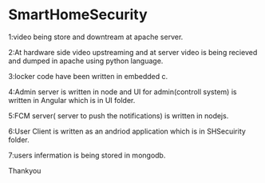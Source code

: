# SmartHomeSecurity

1:video being store and downtream at apache server.



2:At hardware side video upstreaming and at server video is being recieved and dumped in apache using python language.



3:locker code have been written in embedded c.



4:Admin server is written in node and UI for admin(controll system) is written in Angular  which is in UI folder.

5:FCM server( server to push the notifications) is written in nodejs.


6:User Client is written as an andriod application which is in SHSecuirity folder.


7:users infermation is being stored in mongodb.


Thankyou
